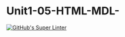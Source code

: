 # Unit1-05-HTML-MDL-
[![GitHub's Super Linter](https://github.com/ICS20-Programming-GraydonE/Unit1-05-HTML-MDL-/workflows/GitHub's%20Super%20Linter/badge.svg)](https://github.com/ICS20-Programming-GraydonE/Unit1-05-HTML-MDL-/actions) 